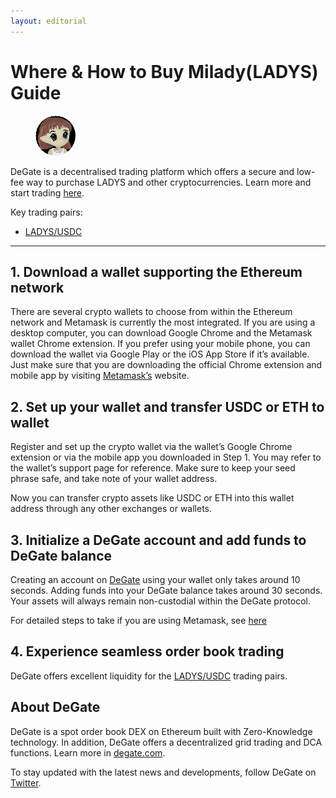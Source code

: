 ```yaml
---
layout: editorial
---
```


# Where & How to Buy Milady(LADYS) Guide

<figure><img src="../.gitbook/assets/ladys_0x12970e6868f88f6557b76120662c1b3e50a646bf1717819139154.jpg" alt="LADYS" width="64" style="border-radius: 50%;"><figcaption></figcaption></figure>

DeGate is a decentralised trading platform which offers a secure and low-fee way to purchase LADYS and other cryptocurrencies. Learn more and start trading [here](https://app.degate.com/trade/USDC/0x12970e6868f88f6557b76120662c1b3e50a646bf?utm_source=howtobuy).&#x20;

Key trading pairs:

* [LADYS/USDC](https://app.degate.com/trade/USDC/0x12970e6868f88f6557b76120662c1b3e50a646bf?utm_source=howtobuy)

***

## 1. Download a wallet supporting the Ethereum network

There are several crypto wallets to choose from within the Ethereum network and Metamask is currently the most integrated. If you are using a desktop computer, you can download Google Chrome and the Metamask wallet Chrome extension. If you prefer using your mobile phone, you can download the wallet via Google Play or the iOS App Store if it’s available. Just make sure that you are downloading the official Chrome extension and mobile app by visiting [Metamask’s](https://metamask.io/) website.

## 2. Set up your wallet and transfer USDC or ETH to wallet

Register and set up the crypto wallet via the wallet’s Google Chrome extension or via the mobile app you downloaded in Step 1. You may refer to the wallet’s support page for reference. Make sure to keep your seed phrase safe, and take note of your wallet address.&#x20;

Now you can transfer crypto assets like USDC or ETH into this wallet address through any other exchanges or wallets.

## 3. Initialize a DeGate account and add funds to DeGate balance

Creating an account on [DeGate](https://app.degate.com/?utm_source=LADYS_howtobuy) using your wallet only takes around 10 seconds. Adding funds into your DeGate balance takes around 30 seconds. Your assets will always remain non-custodial within the DeGate protocol.

For detailed steps to take if you are using Metamask, see [here](https://docs.degate.com/v/product_en/main-features/wallet-connectivity/metamask)

## 4. Experience seamless order book trading

DeGate offers excellent liquidity for the [LADYS/USDC](https://app.degate.com/trade/USDC/0x12970e6868f88f6557b76120662c1b3e50a646bf?utm_source=howtobuy) trading pairs.&#x20;

## About DeGate

DeGate is a spot order book DEX on Ethereum built with Zero-Knowledge technology. In addition, DeGate offers a decentralized grid trading and DCA functions. Learn more in [degate.com](https://degate.com/?utm_source=LADYS_howtobuy).

To stay updated with the latest news and developments, follow DeGate on [Twitter](https://twitter.com/degatedex).
